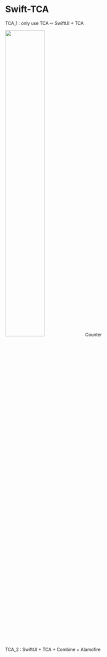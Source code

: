 # Swift-TCA

TCA_1 : only use TCA ⇨ SwiftUI + TCA

<img src="![TCA-1](https://github.com/DinggiDing/Swift-TCA/assets/77246590/ae632776-09df-4576-a7ad-454d0b669bde)" width="50%" height="50%"/>
Counter

TCA_2 : SwiftUI + TCA + Combine + Alamofire

